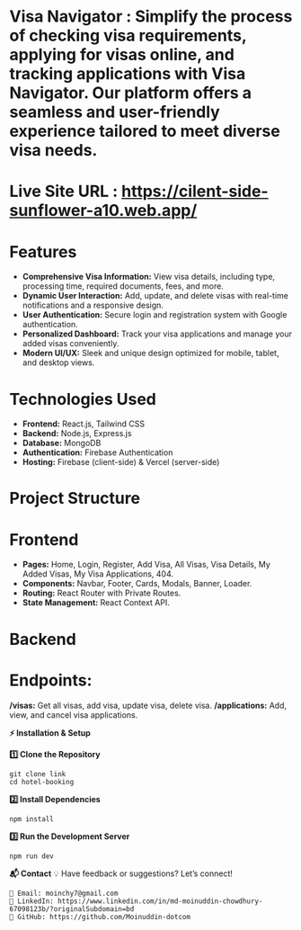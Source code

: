 # Visa Navigator : Simplify the process of checking visa requirements, applying for visas online, and tracking applications with Visa Navigator. Our platform offers a seamless and user-friendly experience tailored to meet diverse visa needs.

# Live Site URL : https://cilent-side-sunflower-a10.web.app/

# Features
- **Comprehensive Visa Information:**  View visa details, including type, processing time, required documents, fees, and more.
- **Dynamic User Interaction:**  Add, update, and delete visas with real-time notifications and a responsive design.
- **User Authentication:** Secure login and registration system with Google authentication.
- **Personalized Dashboard:** Track your visa applications and manage your added visas conveniently.
- **Modern UI/UX:**  Sleek and unique design optimized for mobile, tablet, and desktop views.

# Technologies Used
- **Frontend:** React.js, Tailwind CSS
- **Backend:** Node.js, Express.js
- **Database:** MongoDB
- **Authentication:** Firebase Authentication
- **Hosting:** Firebase (client-side) & Vercel (server-side)

# Project Structure
# Frontend
- **Pages:** Home, Login, Register, Add Visa, All Visas, Visa Details, My Added Visas, My Visa Applications, 404.
- **Components:** Navbar, Footer, Cards, Modals, Banner, Loader.
- **Routing:** React Router with Private Routes.
- **State Management:** React Context API.
# Backend
# Endpoints:
**/visas:** Get all visas, add visa, update visa, delete visa.
**/applications:** Add, view, and cancel visa applications.

**⚡ Installation & Setup**

**1️⃣ Clone the Repository**

    git clone link
    cd hotel-booking

**2️⃣ Install Dependencies**

    npm install

**3️⃣ Run the Development Server**

    npm run dev



**📬 Contact**
💡 Have feedback or suggestions? Let’s connect!

    📧 Email: moinchy7@gmail.com
    🔗 LinkedIn: https://www.linkedin.com/in/md-moinuddin-chowdhury-67098123b/?originalSubdomain=bd
    🔗 GitHub: https://github.com/Moinuddin-dotcom